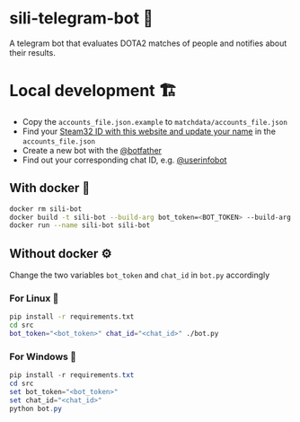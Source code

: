 # sili-telegram-bot 🚀

A telegram bot that evaluates DOTA2 matches of people and notifies about their results.

# Local development 🏗️

- Copy the `accounts_file.json.example` to `matchdata/accounts_file.json`
- Find your [Steam32 ID with this website and update your name](https://steamid.xyz/) in the `accounts_file.json`
- Create a new bot with the [@botfather](https://t.me/botfather)
- Find out your corresponding chat ID, e.g. [@userinfobot](https://t.me/userinfobot)

## With docker 🐋

```bash
docker rm sili-bot
docker build -t sili-bot --build-arg bot_token=<BOT_TOKEN> --build-arg chat_id=<CHAT_ID> .
docker run --name sili-bot sili-bot
```

## Without docker ⚙️

Change the two variables `bot_token` and `chat_id` in `bot.py` accordingly

### For Linux 🐧
```bash
pip install -r requirements.txt
cd src
bot_token="<bot_token>" chat_id="<chat_id>" ./bot.py
```

### For Windows 💩
```powershell
pip install -r requirements.txt
cd src
set bot_token="<bot_token>" 
set chat_id="<chat_id>" 
python bot.py
```
